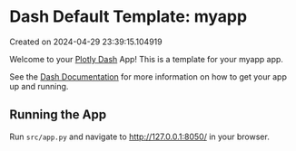 # Dash Default Template: myapp

Created on 2024-04-29 23:39:15.104919

Welcome to your [Plotly Dash](https://plotly.com/dash/) App! This is a template for your myapp app.

See the [Dash Documentation](https://dash.plotly.com/introduction) for more information on how to get your app up and running.

## Running the App

Run `src/app.py` and navigate to http://127.0.0.1:8050/ in your browser.